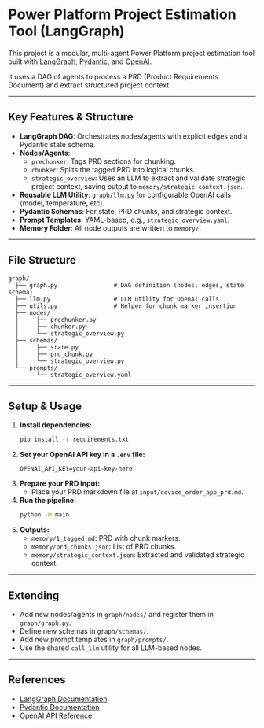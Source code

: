 # Power Platform Project Estimation Tool (LangGraph)

This project is a modular, multi-agent Power Platform project estimation tool built with [LangGraph](https://langchain-ai.github.io/langgraph/), [Pydantic](https://docs.pydantic.dev/), and [OpenAI](https://platform.openai.com/).

It uses a DAG of agents to process a PRD (Product Requirements Document) and extract structured project context.

---

## Key Features & Structure

- **LangGraph DAG**: Orchestrates nodes/agents with explicit edges and a Pydantic state schema.
- **Nodes/Agents**:
  - `prechunker`: Tags PRD sections for chunking.
  - `chunker`: Splits the tagged PRD into logical chunks.
  - `strategic_overview`: Uses an LLM to extract and validate strategic project context, saving output to `memory/strategic_context.json`.
- **Reusable LLM Utility**: `graph/llm.py` for configurable OpenAI calls (model, temperature, etc).
- **Pydantic Schemas**: For state, PRD chunks, and strategic context.
- **Prompt Templates**: YAML-based, e.g., `strategic_overview.yaml`.
- **Memory Folder**: All node outputs are written to `memory/`.

---

## File Structure

```
graph/
  ├── graph.py                # DAG definition (nodes, edges, state schema)
  ├── llm.py                  # LLM utility for OpenAI calls
  ├── utils.py                # Helper for chunk marker insertion
  ├── nodes/
  │     ├── prechunker.py
  │     ├── chunker.py
  │     └── strategic_overview.py
  ├── schemas/
  │     ├── state.py
  │     ├── prd_chunk.py
  │     └── strategic_overview.py
  └── prompts/
        └── strategic_overview.yaml
```

---

## Setup & Usage

1. **Install dependencies:**
   ```bash
   pip install -r requirements.txt
   ```
2. **Set your OpenAI API key in a `.env` file:**
   ```env
   OPENAI_API_KEY=your-api-key-here
   ```
3. **Prepare your PRD input:**
   - Place your PRD markdown file at `input/device_order_app_prd.md`.
4. **Run the pipeline:**
   ```bash
   python -m main
   ```
5. **Outputs:**
   - `memory/1_tagged.md`: PRD with chunk markers.
   - `memory/prd_chunks.json`: List of PRD chunks.
   - `memory/strategic_context.json`: Extracted and validated strategic context.

---

## Extending

- Add new nodes/agents in `graph/nodes/` and register them in `graph/graph.py`.
- Define new schemas in `graph/schemas/`.
- Add new prompt templates in `graph/prompts/`.
- Use the shared `call_llm` utility for all LLM-based nodes.

---

## References

- [LangGraph Documentation](https://langchain-ai.github.io/langgraph/)
- [Pydantic Documentation](https://docs.pydantic.dev/)
- [OpenAI API Reference](https://platform.openai.com/docs/api-reference) 